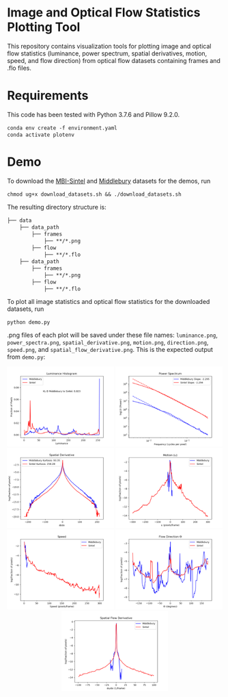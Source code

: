 # Image and Optical Flow Statistics Plotting Tool
This repository contains visualization tools for plotting image and optical flow statistics (luminance, power spectrum, spatial derivatives, motion, speed, and flow direction)
from optical flow datasets containing frames and .flo files.

# Requirements
This code has been tested with Python 3.7.6 and Pillow 9.2.0.

    conda env create -f environment.yaml
    conda activate plotenv
    
# Demo
To download the [MBI-Sintel](http://sintel.is.tue.mpg.de/) and [Middlebury](https://vision.middlebury.edu/flow/data/) datasets for the demos, run

    chmod ug+x download_datasets.sh && ./download_datasets.sh
    
The resulting directory structure is:

    ├── data
        ├── data_path
            ├── frames
                ├── **/*.png
            ├── flow
                ├── **/*.flo
        ├── data_path
            ├── frames
                ├── **/*.png
            ├── flow
                ├── **/*.flo
                
To plot all image statistics and optical flow statistics for the downloaded datasets, run

    python demo.py
    
.png files of each plot will be saved under these file names: `luminance.png`, `power_spectra.png`, `spatial_derivative.png`, `motion.png`, `direction.png`, `speed.png`, and `spatial_flow_derivative.png`. This is the expected output from `demo.py`:

<p align="middle">
  <img src="/screenshots/luminance.png" width=250 />
  <img src="/screenshots/power_spectra.png" width=250 />
  <img src="/screenshots/spatial_derivative.png" width=250 />
  <img src="/screenshots/motion.png" width=250 />
  <img src="/screenshots/speed.png" width=250 /> 
  <img src="/screenshots/direction.png" width=250 />
  <img src="/screenshots/spatial_flow_derivative.png" width=250 />
</p>
